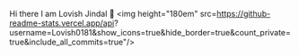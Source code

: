 Hi there I am Lovish Jindal 👋
<img height="180em" src=https://github-readme-stats.vercel.app/api?
username=Lovish0181&show_icons=true&hide_border=true&count_private=true&include_all_commits=true"/>

<!---
Lovish0181/Lovish0181 is a ✨ special ✨ repository because its `README.md` (this file) appears on your GitHub profile.
You can click the Preview link to take a look at your changes.

- 👋 Hi, I’m @Lovish0181
- 👀 I’m interested in ...
- 🌱 I’m currently learning ...
- 💞️ I’m looking to collaborate on ...
- 📫 How to reach me ...
--->


